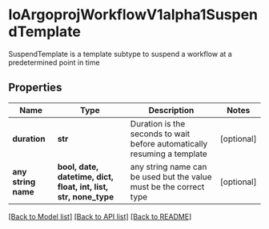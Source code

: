 # IoArgoprojWorkflowV1alpha1SuspendTemplate

SuspendTemplate is a template subtype to suspend a workflow at a predetermined point in time

## Properties
Name | Type | Description | Notes
------------ | ------------- | ------------- | -------------
**duration** | **str** | Duration is the seconds to wait before automatically resuming a template | [optional] 
**any string name** | **bool, date, datetime, dict, float, int, list, str, none_type** | any string name can be used but the value must be the correct type | [optional]

[[Back to Model list]](../README.md#documentation-for-models) [[Back to API list]](../README.md#documentation-for-api-endpoints) [[Back to README]](../README.md)


